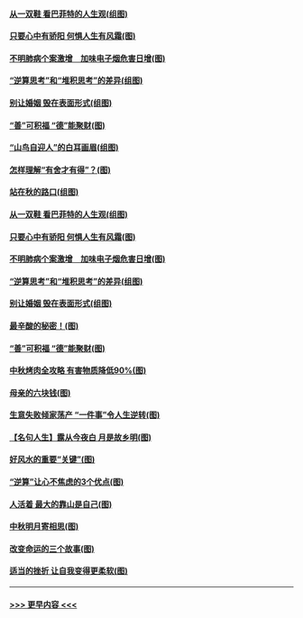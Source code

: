#### [从一双鞋 看巴菲特的人生观(组图)](../pages/p8/907311.md?t=09150211) 
#### [只要心中有骄阳 何惧人生有风霜(图)](../pages/p8/907320.md?t=09150211) 
#### [不明肺病个案激增　加味电子烟危害日增(图)](../pages/p8/907307.md?t=09150211) 
#### [“逆算思考”和“堆积思考”的差异(组图)](../pages/p8/907229.md?t=09150211) 
#### [别让婚姻 毁在表面形式(组图)](../pages/p8/907118.md?t=09150211) 
#### [“善”可积福 “德”能聚财(图)](../pages/p8/906906.md?t=09150211) 
#### [“山鸟自迎人”的白耳画眉(组图)](../pages/p8/907332.md?t=09150211) 
#### [怎样理解“有舍才有得”？(图)](../pages/p8/906872.md?t=09150211) 
#### [站在秋的路口(组图)](../pages/p8/906914.md?t=09150211) 
#### [从一双鞋 看巴菲特的人生观(组图)](../pages/p8/907311.md?t=09150211) 
#### [只要心中有骄阳 何惧人生有风霜(图)](../pages/p8/907320.md?t=09150211) 
#### [不明肺病个案激增　加味电子烟危害日增(图)](../pages/p8/907307.md?t=09150211) 
#### [“逆算思考”和“堆积思考”的差异(组图)](../pages/p8/907229.md?t=09150211) 
#### [别让婚姻 毁在表面形式(组图)](../pages/p8/907118.md?t=09150211) 
#### [最辛酸的秘密！(图)](../pages/p8/906327.md?t=09150211) 
#### [“善”可积福 “德”能聚财(图)](../pages/p8/906906.md?t=09150211) 
#### [中秋烤肉全攻略 有害物质降低90%(图)](../pages/p8/907227.md?t=09150211) 
#### [母亲的六块钱(图)](../pages/p8/907107.md?t=09150211) 
#### [生意失败倾家荡产 “一件事”令人生逆转(图)](../pages/p8/907101.md?t=09150211) 
#### [【名句人生】露从今夜白 月是故乡明(图)](../pages/p8/906558.md?t=09150211) 
#### [好风水的重要“关键”(图)](../pages/p8/907087.md?t=09150211) 
#### [“逆算”让心不焦虑的3个优点(图)](../pages/p8/907070.md?t=09150211) 
#### [人活着 最大的靠山是自己(图)](../pages/p8/906329.md?t=09150211) 
#### [中秋明月寄相思(图)](../pages/p8/906932.md?t=09150211) 
#### [改变命运的三个故事(图)](../pages/p8/906257.md?t=09150211) 
#### [适当的挫折 让自我变得更柔软(图)](../pages/p8/906984.md?t=09150211) 

----
#### [ >>> 更早内容 <<< ](../indexes/p8-earlier.md)
